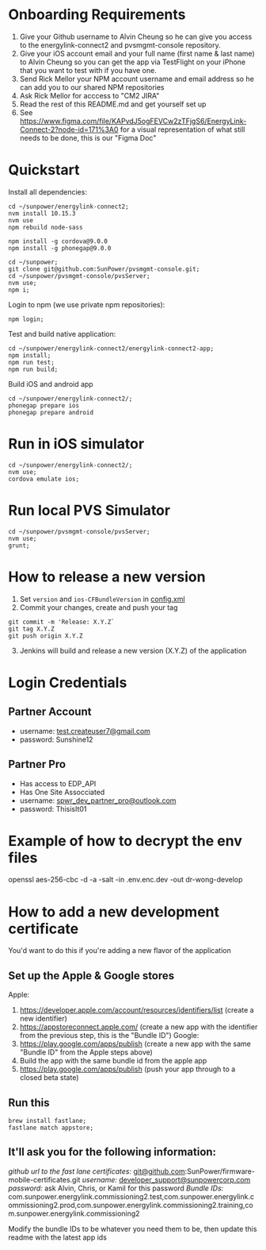 
# Onboarding Requirements
1. Give your Github username to Alvin Cheung so he can give you access to the energylink-connect2 and pvsmgmt-console repository.
2. Give your iOS account email and your full name (first name & last name) to Alvin Cheung so you can get the app via TestFlight on your iPhone that you want to test with if you have one.
3. Send Rick Mellor your NPM account username and email address so he can add you to our shared NPM repositories
4. Ask Rick Mellor for acccess to "CM2 JIRA"
5. Read the rest of this README.md and get yourself set up
6. See https://www.figma.com/file/KAPvdJ5ogFEVCw2zTFjgS6/EnergyLink-Connect-2?node-id=171%3A0 for a visual representation of what still needs to be done, this is our "Figma Doc"

# Quickstart
Install all dependencies:
```
cd ~/sunpower/energylink-connect2;
nvm install 10.15.3
nvm use
npm rebuild node-sass

npm install -g cordova@9.0.0
npm install -g phonegap@9.0.0

cd ~/sunpower;
git clone git@github.com:SunPower/pvsmgmt-console.git;
cd ~/sunpower/pvsmgmt-console/pvsServer;
nvm use;
npm i;
```

Login to npm (we use private npm repositories):

```
npm login;
```

Test and build native application:

```
cd ~/sunpower/energylink-connect2/energylink-connect2-app;
npm install;
npm run test;
npm run build;
```

Build iOS and android app

```
cd ~/sunpower/energylink-connect2/;
phonegap prepare ios
phonegap prepare android
```

# Run in iOS simulator
```
cd ~/sunpower/energylink-connect2/;
nvm use;
cordova emulate ios;
```

# Run local PVS Simulator
```
cd ~/sunpower/pvsmgmt-console/pvsServer;
nvm use;
grunt;
```

# How to release a new version
1. Set `version` and `ios-CFBundleVersion` in [config.xml](config.xml)
2. Commit your changes, create and push your tag
```
git commit -m 'Release: X.Y.Z`
git tag X.Y.Z
git push origin X.Y.Z
```

3. Jenkins will build and release a new version (X.Y.Z) of the application

# Login Credentials
## Partner Account
- username: test.createuser7@gmail.com
- password: Sunshine12
## Partner Pro
- Has access to EDP_API
- Has One Site Assocciated
- username: spwr_dev_partner_pro@outlook.com
- password: ThisisIt01

# Example of how to decrypt the env files
openssl aes-256-cbc -d -a -salt -in .env.enc.dev -out dr-wong-develop

# How to add a new development certificate
You'd want to do this if you're adding a new flavor of the application

## Set up the Apple & Google stores
Apple:
1. https://developer.apple.com/account/resources/identifiers/list (create a new identifier)
2. https://appstoreconnect.apple.com/ (create a new app with the identifier from the previous step, this is the "Bundle ID")
Google:
1. https://play.google.com/apps/publish (create a new app with the same "Bundle ID" from the Apple steps above)
2. Build the app with the same bundle id from the apple app
3. https://play.google.com/apps/publish (push your app through to a closed beta state)

## Run this
```
brew install fastlane;
fastlane match appstore;
```
## It'll ask you for the following information:
*github url to the fast lane certificates:* git@github.com:SunPower/firmware-mobile-certificates.git
*username:* developer_support@sunpowercorp.com
*password:* ask Alvin, Chris, or Kamil for this password
*Bundle IDs:* com.sunpower.energylink.commissioning2.test,com.sunpower.energylink.commissioning2.prod,com.sunpower.energylink.commissioning2.training,com.sunpower.energylink.commissioning2

Modify the bundle IDs to be whatever you need them to be, then update this readme with the latest app ids